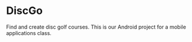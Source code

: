 # DiscGo
Find and create disc golf courses. This is our Android project for a mobile applications class. 
